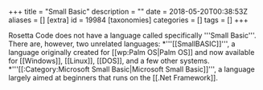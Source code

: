 +++
title = "Small Basic"
description = ""
date = 2018-05-20T00:38:53Z
aliases = []
[extra]
id = 19984
[taxonomies]
categories = []
tags = []
+++

Rosetta Code does not have a language called specifically '''Small Basic'''. There are, however, two unrelated languages:
*'''[[SmallBASIC]]''', a language originally created for [[wp:Palm OS|Palm OS]] and now available for [[Windows]], [[Linux]], [[DOS]], and a few other systems.
*'''[[:Category:Microsoft Small Basic|Microsoft Small Basic]]''', a language largely aimed at beginners that runs on the [[.Net Framework]].

